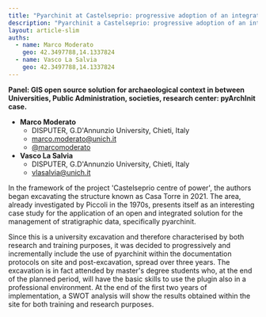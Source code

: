 ```yaml
---
title: "Pyarchinit at Castelseprio: progressive adoption of an integrated managing system for archaeological field data"
description: "Pyarchinit a Castelseprio: progressive adoption of an integrated managing system for archaeological field data"
layout: article-slim
auths:
  - name: Marco Moderato
    geo: 42.3497788,14.1337824
  - name: Vasco La Salvia
    geo: 42.3497788,14.1337824
---
```


**Panel: GIS open source solution for archaeological context in between Universities, Public Administration, societies, research center: pyArchInit case.**

- **Marco Moderato**
  - DISPUTER, G.D'Annunzio University, Chieti, Italy
  - [marco.moderato@unich.it](mailto:marco.moderato@unich.it)
  - [@marcomoderato](https://twitter.com/marcomoderato)
- **Vasco La Salvia**
  - DISPUTER, G.D'Annunzio University, Chieti, Italy
  - [vlasalvia@unich.it](mailto:vlasalvia@unich.it)

In the framework of the project 'Castelseprio centre of power', the authors began excavating the structure known as Casa Torre in 2021. The area, already investigated by Piccoli in the 1970s, presents itself as an interesting case study for the application of an open and integrated solution for the management of stratigraphic data, specifically pyarchinit.

Since this is a university excavation and therefore characterised by both research and training purposes, it was decided to progressively and incrementally include the use of pyarchinit within the documentation protocols on site and post-excavation, spread over three years. The excavation is in fact attended by master's degree students who, at the end of the planned period, will have the basic skills to use the plugin also in a professional environment. At the end of the first two years of implementation, a SWOT analysis will show the results obtained within the site for both training and research purposes.
